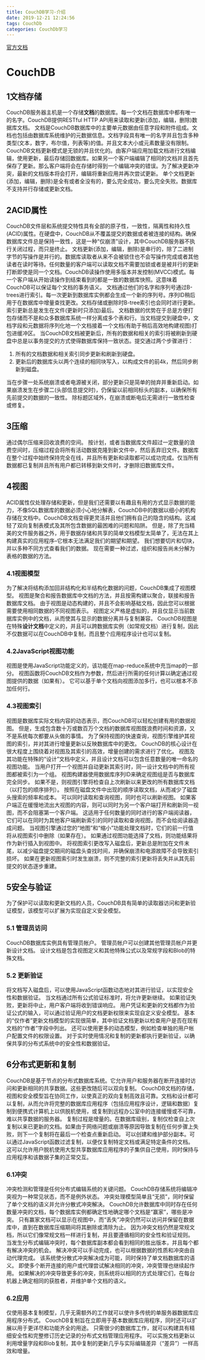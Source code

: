```yaml
---
title: CouchDB学习-介绍
date: 2019-12-21 12:24:56
tags: CouchDb
categories: CouchDb学习
---
```

[官方文档](https://docs.couchdb.org/en/stable/intro/index.html)
# CouchDB
## 1文档存储
CouchDB服务器主机是一个存储**文档**的数据库。每一个文档在数据库中都有唯一的名字。CouchDB提供RESTful HTTP API用来读取和更新(添加，编辑，删除)数据库文档。
文档是CouchDB数据库中的主要单元数据由任意字段和附件组成。文档也包括由数据库系统维护的元数据信息。文档字段具有唯一的名字并且包含多种类型(文本，数字，布尔值，列表等)的值。并且文本大小或元素数量没有限制。
CouchDB文档更新模式是无锁的并且优化的。由客户端应用加载文档进行文档编辑，使用更新，最后存储回数据库。如果另一个客户端编辑了相同的文档并且首先保存了更新。那么客户端将会在存储时得到一个编辑冲突的错误。为了解决更新冲突，最新的文档版本将会打开，编辑将重新应用并再次尝试更新。
单个文档更新(添加，编辑，删除)是全有或者全没有的，要么完全成功，要么完全失败。数据库不支持并行存储或更新文档。
## 2ACID属性
CouchDB文件层和系统提交特性具有全部的原子性，一致性，隔离性和持久性(ACID)属性。在硬盘中，CouchDB从不覆盖提交的数据或者被连接的结构。确保数据库文件总是保持一致性，这是一种“仅崩溃”设计，其中CouchDB服务器不执行关闭过程，而只是终止。
文档更新(添加，编辑，删除)是串行的，除了二进制字节的写操作是并行的。数据库读取者从来不会被锁住也不会写操作完成或者其他读者在读时等待。任何数量的客户端可以读取文档不需要加锁或者是被并行的更新打断即使是同一个文档。CouchDB读操作使用多版本并发控制(MVCC)模式。每一个客户端从开始读操作到结束看到的都是一致的数据库快照。这意味着CouchDB可以保证每个文档的事务语义。
文档通过他们的名字和序列号通过B-trees进行索引。每一次更新到数据库实例都会生成一个新的序列号。序列ID稍后用于在数据库中增量查找更改。文档存储或删除时B-tree索引也会同时进行更新。索引更新总是发生在文件(更新时只添加)最后。
文档数据的优势在于总是方便打包存储而不是和众多数据库系统一样分离成多个表和行。当文档提交到硬盘中，文档字段和元数据将序列化地一个文档接着一个文档(有助于稍后高效地构建视图)打包进缓冲区。
当CouchDB文档被更新后，所有的数据和相关的索引将被刷新到硬盘中总是以事务提交的方式使得数据库保持一致状态。提交通过两个步骤进行：

1. 所有的文档数据和相关索引同步更新和刷新到硬盘。
2. 更新后的数据库头以两个连续的相同块写入，以构成文件的前4k，然后同步刷新到磁盘。

当在步骤一处系统崩溃或者电源被关闭，部分更新只是简单的抛弃并重新启动。如果崩溃发生在步骤二(头部信息提交时)，仍保留以前相同标头的副本，以确保所有先前提交的数据的一致性。 除标题区域外，在崩溃或断电后无需进行一致性检查或修复。
## 3压缩
通过偶尔压缩来回收浪费的空间。 按计划，或者当数据库文件超过一定数量的浪费空间时，压缩过程会将所有活动数据克隆到新文件中，然后丢弃旧文件。数据库在整个过程中始终保持完全在线，并且所有更新和读取都可以成功完成。仅当所有数据都已复制并且所有用户都已转移到新文件时，才删除旧数据库文件。
## 4视图
ACID属性仅处理存储和更新，但是我们还需要以有趣且有用的方式显示数据的能力，不像SQL数据库的数据必须小心地分解表，CouchDB中的数据以细小的机构存储在文档中。CouchDB文档变得更灵活并且他们拥有自己的隐含的结构。这减轻了双向复制表模式及其所包含数据的最困难的问题和陷阱。
但是，除了充当精美的文件服务器之外，用于数据存储和共享的简单文档模型太简单了，无法在其上构建真实的应用程序–它根本无法满足我们的期望和期望。 我们想要切片和切块，并以多种不同方式查看我们的数据。 现在需要一种过滤，组织和报告尚未分解为表格的数据的方法。
### 4.1视图模型
为了解决将结构添加回非结构化和半结构化数据的问题，CouchDB集成了视图模型。 视图是聚合和报告数据库中文档的方法，并且按需构建以聚合，联接和报告数据库文档。 由于视图是动态构建的，并且不会影响基础文档，因此您可以根据需要使用相同数据的不同视图表示。
视图定义严格是虚拟的，并且仅显示当前数据库实例中的文档，从而使其与显示的数据分离并与复制兼容。 CouchDB视图是在特殊**设计文档**中定义的，并且可以跨数据库实例（如常规文档）进行复制，因此不仅数据可以在CouchDB中复制，而且整个应用程序设计也可以复制。
### 4.2JavaScript视图功能
视图是使用JavaScript功能定义的，该功能在map-reduce系统中充当map的一部分。 视图函数将CouchDB文档作为参数，然后进行所需的任何计算以确定通过视图提供的数据（如果有）。 它可以基于单个文档向视图添加多行，也可以根本不添加任何行。
### 4.3视图索引
视图是数据库实际文档内容的动态表示，而CouchDB可以轻松创建有用的数据视图。 但是，生成包含数十万或数百万个文档的数据库视图既浪费时间和资源，又不是系统每次都要从头做的事情。
为了保持视图的快速查询，视图引擎维护其视图的索引，并对其进行增量更新以反映数据库中的更改。 CouchDB的核心设计在很大程度上围绕着对视图及其索引的高效，增量创建的需求进行了优化。
视图及其功能在特殊的“设计”文档中定义，并且设计文档可以包含任意数量的唯一命名的视图功能。 当用户打开一个视图并自动更新其索引时，同一设计文档中的所有视图都被索引为一个组。
视图构建器使用数据库序列ID来确定视图组是否与数据库完全同步。 如果不是，则视图引擎将检查自上次刷新以来更改的所有数据库文档（以打包的顺序排列）。 按照在磁盘文件中出现的顺序读取文档，从而减少了磁盘头搜索的频率和成本。
可以同时读取和查询视图，同时也可以刷新视图。 如果客户端正在缓慢地流出大视图的内容，则可以同时为另一个客户端打开和刷新同一视图，而不会阻塞第一个客户端。 这适用于任何数量的同时进行的客户端阅读器，它们可以在同时为其他客户端刷新索引的同时读取和查询视图，而不会给阅读器造成问题。
当视图引擎通过您的“地图”和“缩小”功能处理文档时，它们的前一行值将从视图索引中删除（如果存在）。 如果通过视图功能选择了文档，则功能结果将作为新行插入到视图中。
将视图索引更改写入磁盘后，更新总是附加在文件末尾，以减少磁盘提交期间的磁盘头查找时间，并确保崩溃和电源故障不会导致索引损坏。 如果在更新视图索引时发生崩溃，则不完整的索引更新将丢失并从其先前提交的状态逐步重建。
## 5安全与验证
为了保护可以读取和更新文档的人员，CouchDB具有简单的读取器访问和更新验证模型，该模型可以扩展为实现自定义安全模型。
### 5.1 管理员访问
CouchDB数据库实例具有管理员帐户。 管理员帐户可以创建其他管理员帐户并更新设计文档。 设计文档是包含视图定义和其他特殊公式以及常规字段和Blob的特殊文档。
### 5.2 更新验证
将文档写入磁盘后，可以使用JavaScript函数动态地对其进行验证，以实现安全性和数据验证。 当文档通过所有公式验证标准时，将允许更新继续。 如果验证失败，更新将中止，用户客户端将收到错误响应。
用户凭证和更新的文档都作为验证公式的输入，可以通过验证用户的文档更新权限来实现自定义安全模型。
基本的“仅作者”更新文档模型的实现很简单，其中验证文档更新以检查用户是否在现有文档的“作者”字段中列出。 还可以使用更多的动态模型，例如检查单独的用户帐户配置文件的权限设置。
对于实时使用情况和复制的更新都执行更新验证，以确保共享的分布式系统中的安全性和数据验证。
## 6分布式更新和复制
CouchDB是基于节点的分布式数据库系统。它允许用户和服务器在断开连接时访问和更新相同的共享数据。这些更改随后可以双向复制。
CouchDB文档的存储，视图和安全模型旨在协同工作，以使真正的双向复制高效且可靠。文档和设计都可以复制，从而允许将完整的数据库应用程序（包括应用程序设计，逻辑和数据）复制到便携式计算机上以供脱机使用，或复制到远程办公室中的连接缓慢或不可靠，难以共享数据的服务器。
复制过程是增量的。在数据库级别，复制仅检查自上次复制以来已更新的文档。如果由于网络问题或崩溃等原因导致复制在任何步骤上失败，则下一个复制将在最后一个检查点重新启动。
可以创建和维护部分副本。可以通过JavaScript函数过滤复制，以便仅复制特定文档或满足特定条件的文档。这可以允许用户脱机使用大型共享数据库应用程序的子集供自己使用，同时保持与应用程序和该数据子集的正常交互。
### 6.1冲突
冲突检测和管理是任何分布式编辑系统的关键问题。 CouchDB存储系统将编辑冲突视为一种常见状态，而不是例外状态。 冲突处理模型简单且“无损”，同时保留了单个文档的语义并允许分散式冲突解决。
CouchDB允许数据库中同时存在任何数量冲突的文档，每个数据库实例都确定性地确定哪个文档是“赢家”，哪些是冲突。 只有赢家文档可以显示在视图中，而“丢失”冲突仍然可以访问并保留在数据库中，直到在数据库压缩期间将其删除或清除为止。 因为冲突文档仍然是常规文档，所以它们像常规文档一样进行复制，并且要遵循相同的安全性和验证规则。
当发生分布式编辑冲突时，每个数据库副本都会看到相同的胜出版本，并且每个都有解决冲突的机会。 解决冲突可以手动完成，也可以根据数据的性质和冲突由自动代理完成。 该系统使分散式冲突解决成为可能，同时保持了单文档数据库的语义。
即使多个断开连接的用户或代理尝试解决相同的冲突，冲突管理也继续起作用。 如果解决的冲突导致更多的冲突，则系统将以相同的方式处理它们，在每台机器上确定相同的获胜者，并维护单个文档的语义。
### 6.2应用
仅使用基本复制模型，几乎无需额外的工作就可以使许多传统的单服务器数据库应用程序分布式。 CouchDB复制旨在立即用于基本数据库应用程序，同时还可以扩展以用于更详尽和功能齐全的用途。
只需很少的数据库工作，就可以构建具有精细安全性和完整修订历史记录的分布式文档管理应用程序。 可以实施文档更新以利用增量字段和Blob复制，其中复制的更新几乎与实际编辑差异（“差异”）一样高效和增量。